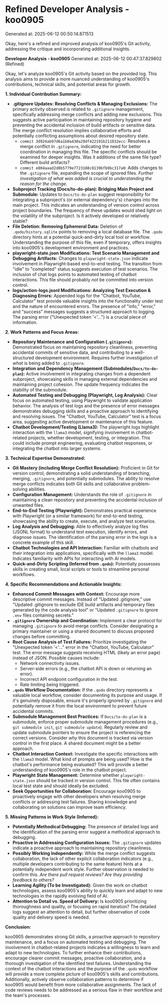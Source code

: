 # Refined Developer Analysis - koo0905
Generated at: 2025-06-12 00:50:14.871513

Okay, here's a refined and improved analysis of koo0905's Git activity, addressing the critique and incorporating additional insights.

**Developer Analysis - koo0905**
Generated at: 2025-06-12 00:47:37.829802 (Refined)

Okay, let's analyze koo0905's Git activity based on the provided log. This analysis aims to provide a more nuanced understanding of koo0905's contributions, technical skills, and potential areas for growth.

**1. Individual Contribution Summary:**

*   **.gitignore Updates: Resolving Conflicts & Managing Exclusions:** The primary activity observed is related to `.gitignore` management, specifically addressing merge conflicts and adding new exclusions. This suggests active participation in maintaining repository hygiene and preventing the accidental inclusion of build artifacts or sensitive data. The merge conflict resolution implies collaborative efforts and potentially conflicting assumptions about desired repository state.
    *   `commit 3d924ab97d6a1b0a430a29df422191b211032ecc`: Resolves a merge conflict in `.gitignore`, indicating the need for better coordination in managing this file.  The specific conflicts should be examined for deeper insights.  Was it additions of the same file type? Different build artifacts?
    *   `commit e804aaad2d8b5779e7723188c8139bfb9bc317a0`: Adds changes to the `.gitignore` file, expanding the scope of ignored files. *Further investigation of what was added is crucial to understanding the reason for the change.*
*   **Subproject Tracking (Docs/to-do-plan): Bridging Main Project and Submodule:** Updates to `Docs/to-do-plan` suggest responsibility for integrating a subproject's (or external dependency's) changes into the main project. This indicates an understanding of version control across project boundaries. The frequency of these updates would shed light on the volatility of the subproject. Is it actively developed or relatively stable?
*   **File Deletion: Removing Ephemeral Data:** Deletion of `.qodo/history.sqlite` points to removing a local database file. The `.qodo` directory hints at a potential quick-and-dirty local tool or workflow. Understanding the purpose of this file, even if temporary, offers insights into koo0905's development environment and practices.
*   **playwright-state.json Modifications: Test Scenario Management and Debugging Artifacts:** Changes to `playwright-state.json` indicate involvement in Playwright-based end-to-end testing. The transition from "idle" to "completed" status suggests execution of test scenarios. The inclusion of chat logs points to automated testing of chatbot interactions. This file should probably *not* be committed into version control.
*   **logs/action-logs.jsonl Modifications: Analyzing Test Execution & Diagnosing Errors:** Appended logs for the "Chatbot, YouTube, Calculator" test provide valuable insights into the functionality under test and the nature of encountered errors. The presence of "info," "error," and "success" messages suggests a structured approach to logging. The parsing error ("Unexpected token '<'...") is a crucial piece of information.

**2. Work Patterns and Focus Areas:**

*   **Repository Maintenance and Configuration (`.gitignore`):** Demonstrated focus on maintaining repository cleanliness, preventing accidental commits of sensitive data, and contributing to a well-structured development environment. Requires further investigation of *what* is being added to `.gitignore`.
*   **Integration and Dependency Management (Submodules/`Docs/to-do-plan`):** Active involvement in integrating changes from a dependent subproject, showcasing skills in managing external dependencies and maintaining project cohesion. The update frequency indicates the stability of the submodule.
*   **Automated Testing and Debugging (Playwright, Log Analysis):** Clear focus on automated testing, using Playwright to validate application behavior. The analysis of test logs and the presence of error messages demonstrates debugging skills and a proactive approach to identifying and resolving issues. The "Chatbot, YouTube, Calculator" test is a focus area, suggesting active development or maintenance of this feature.
*   **Chatbot Development/Testing (Llama3):** The playwright logs highlight interaction with the `llama3` model, signifying involvement in chatbot-related projects, whether development, testing, or integration. This could include prompt engineering, evaluating chatbot responses, or integrating the chatbot into larger systems.

**3. Technical Expertise Demonstrated:**

*   **Git Mastery (including Merge Conflict Resolution):** Proficient in Git for version control, demonstrating a solid understanding of branching, merging, `.gitignore`, and potentially submodules. The ability to resolve merge conflicts indicates both Git skills and collaborative problem-solving abilities.
*   **Configuration Management:** Understands the role of `.gitignore` in maintaining a clean repository and preventing the accidental inclusion of unwanted files.
*   **End-to-End Testing (Playwright):** Demonstrates practical experience with Playwright (or a similar framework) for end-to-end testing, showcasing the ability to create, execute, and analyze test scenarios.
*   **Log Analysis and Debugging:** Able to effectively analyze log files (JSONL format) to understand test execution, identify errors, and diagnose issues. The identification of the parsing error in the logs is a concrete example of this skill.
*   **Chatbot Technologies and API Interaction:** Familiar with chatbots and their integration into applications, specifically with the `llama3` model. Indicates familiarity with APIs for interacting with AI models.
*   **Quick-and-Dirty Scripting (Inferred from `.qodo`):** Potentially possesses skills in creating small, local scripts or tools to streamline personal workflows.

**4. Specific Recommendations and Actionable Insights:**

*   **Enhanced Commit Messages with Context:** Encourage more descriptive commit messages. Instead of "Updated .gitignore," use "Updated .gitignore to exclude IDE build artifacts and temporary files generated by the code analysis tool" or "Updated `.gitignore` to ignore `.env` files containing secrets."
*   **`.gitignore` Ownership and Coordination:** Implement a clear protocol for managing `.gitignore` to avoid merge conflicts. Consider designating a primary maintainer or using a shared document to discuss proposed changes before committing.
*   **Root Cause Analysis of Test Failures:** Prioritize investigating the "Unexpected token '<'..." error in the "Chatbot, YouTube, Calculator" test. The error message suggests receiving HTML (likely an error page) instead of JSON. Possible causes include:
    *   Network connectivity issues.
    *   Server-side errors (e.g., the chatbot API is down or returning an error).
    *   Incorrect API endpoint configuration in the test.
    *   Rate limiting being triggered.
*   **`.qodo` Workflow Documentation:** If the `.qodo` directory represents a valuable local workflow, consider documenting its purpose and usage. If it's genuinely disposable, ensure it's properly ignored by `.gitignore` and potentially remove it from the local environment to prevent future accidental commits.
*   **Submodule Management Best Practices:** If `Docs/to-do-plan` is a submodule, enforce proper submodule management procedures (e.g., `git submodule init`, `git submodule update`). Regularly review and update submodule pointers to ensure the project is referencing the correct versions. Consider *why* this document is tracked via version control in the first place. A shared document might be a better approach.
*   **Chatbot Interaction Context:** Investigate the specific interactions with the `llama3` model. What kind of prompts are being used? How is the chatbot's performance being evaluated? This will provide a better understanding of koo0905's role in the chatbot project.
*   **Playwright State Management:**  Determine whether `playwright-state.json` should be tracked in version control. This file often contains local test state and should ideally be excluded.
*   **Seek Opportunities for Collaboration:** Encourage koo0905 to proactively engage with other developers when resolving merge conflicts or addressing test failures. Sharing knowledge and collaborating on solutions can improve team efficiency.

**5. Missing Patterns in Work Style (Inferred):**

*   **Potentially Methodical Debugging:** The presence of detailed logs and the identification of the parsing error suggest a methodical approach to debugging.
*   **Proactive in Addressing Configuration Issues:** The `.gitignore` updates indicate a proactive approach to maintaining repository cleanliness.
*   **Possibly Working Independently:** While the merge conflict suggests collaboration, the lack of other explicit collaboration indicators (e.g., multiple developers contributing to the same feature) hints at a potentially independent work style. Further observation is needed to confirm this. *Are there pull request reviews? Are they providing feedback to others?*
*   **Learning Agility (To be Investigated):** Given the work on chatbot technologies, assess koo0905's ability to quickly learn and adapt to new technologies in the rapidly evolving field of AI.
*   **Attention to Detail vs. Speed of Delivery:** Is koo0905 prioritizing thoroughness and quality, or focusing on rapid iteration? The detailed logs suggest an attention to detail, but further observation of code quality and delivery speed is needed.

**Conclusion:**

koo0905 demonstrates strong Git skills, a proactive approach to repository maintenance, and a focus on automated testing and debugging. The involvement in chatbot-related projects indicates a willingness to learn and adapt to new technologies. To further enhance their contributions, encourage clearer commit messages, proactive collaboration, and a thorough investigation of the identified test failures. Understanding the context of the chatbot interactions and the purpose of the `.qodo` workflow will provide a more complete picture of koo0905's skills and contributions. Additionally, actively observe collaboration patterns to determine if koo0905 would benefit from more collaborative assignments. The lack of code reviews needs to be addressed as a serious flaw in their workflow and the team's processes.
